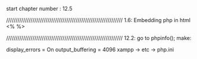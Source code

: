 
start chapter number : 12.5


//////////////////////////////////////////////////////////////
1.6: Embedding php in html
	<?php ?>
	<? ?>
	<?= ?>
	<% %>



//////////////////////////////////////////////////////////////
12.2: go to phpinfo();
make:

display_errors 		= 	On
output_buffering	=	4096
xampp -> etc -> php.ini








